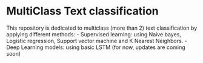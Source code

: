 # MultiClass Text classification
This repository is dedicated to multiclass (more than 2) text classification by applying different methods:
	- Supervised learning: using Naive bayes, Logistic regression, Support vector machine and K Nearest Neighbors.
	- Deep Learning models: using basic LSTM (for now, updates are coming soon)